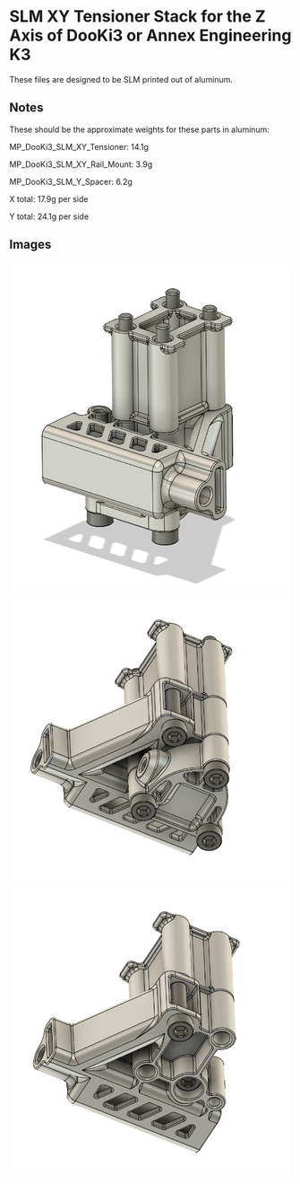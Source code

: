 # SLM XY Tensioner Stack for the Z Axis of DooKi3 or Annex Engineering K3
These files are designed to be SLM printed out of aluminum.

## Notes
These should be the approximate weights for these parts in aluminum:

MP_DooKi3_SLM_XY_Tensioner: 14.1g

MP_DooKi3_SLM_XY_Rail_Mount: 3.9g

MP_DooKi3_SLM_Y_Spacer: 6.2g

X total: 17.9g per side

Y total: 24.1g per side

## Images
![XY_Tensioner_1](Images/XY_Tensioner_1.png)
![XY_Tensioner_2](Images/XY_Tensioner_2.png)
![XY_Tensioner_3](Images/XY_Tensioner_3.png)

